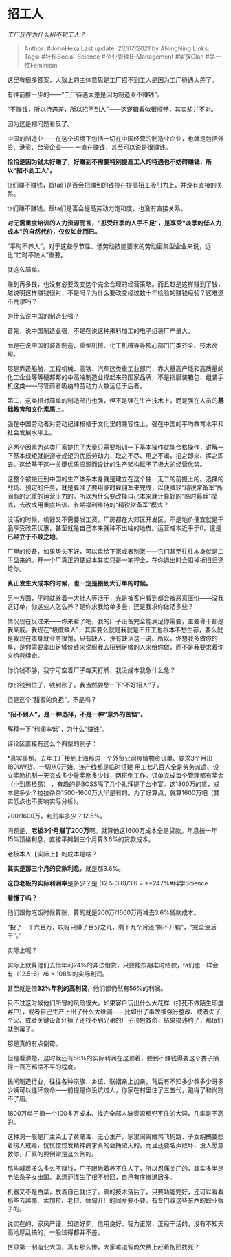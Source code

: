 # 招工人
*工厂现在为什么招不到工人？*

> Author: #JohnHexa
Last update: *23/07/2021* by ANingNing
Links:
Tags:  #社科Social-Science #企业管理B-Management #家族Clan #第一性Feminism



这里有很多答案，大致上的主体意思是工厂招不到工人是因为工厂待遇太差了。

有往前推一步的——“工厂待遇太差是因为制造业不赚钱”。

“不赚钱，所以待遇差，所以招不到人”——这逻辑看似很顺畅，其实却并不对。

因为这是把问题看反了。

中国的制造业——在这个语境下包括一切在中国经营的制造业企业，也就是包括外资、港资、台资企业—— 一直在赚钱，甚至可以说是很赚钱。

**恰恰是因为钱太好赚了，好赚到不需要特别提高工人的待遇也不妨碍赚钱，所以“招不到工人”。**

ta们赚不赚钱，跟ta们是否会把赚到的钱投在提高招工吸引力上，并没有直接的关系。

ta们赚不赚钱，跟ta们是否会提高劳动力饱和度，也没有直接关系。

**对无需重度培训的人力资源而言，“忍受旺季的人手不足”，是享受“淡季的低人力成本”的自然代价，仅仅如此而已。**

“平时不养人”，对于这些季节性、低劳动技能要求的劳动密集型企业来说，远比“忙时不缺人”重要。

就这么简单。

赚到再多钱，也没有必要改变这个完全合理的经营策略。而且越是这样赚到了钱，越说明这样赚钱很对，不是吗？为什么要改变经过数十年检验的赚钱经验？这难道不荒谬吗？

为什么说中国的制造业强？

首先，说中国制造业强，不是在说这种来料加工的电子组装厂产量大。

而是在说中国的装备制造、重型机械、化工机械等等核心部门门类齐全、技术高超。

那是靠造船舶、工程机械、高铁、汽车这类重工业部门，靠大量高产能和高质量的化工企业等等硬邦邦的中高端制造业撑起来的国家品牌，不是指服装箱包、组装手机这类——尽管前者吸纳的劳动力人数远低于后者。

第二，这类相对简单的制造部门也强，但不是强在生产技术上，而是强在人员的**基础教育和文化素质**上。

强在中国劳动者对劳动纪律根植于文化里的兼容性上，强在中国的平均教育水平和社会发展水平上。

这两个因素为这类厂家提供了大量只需要培训一下基本操作就能合格操作，讲解一下基本规矩就能遵守规矩的优质劳动力，取之不尽、用之不竭，招之即来、挥之即去。这给基于这一关键优质资源而设计的生产架构赋予了极大的经营优势。

这整个被搬迁到中国的生产体系本身就是建立在这个独一无二的前提上的。选择的战场、预定的任务，就是算准了要用临时雇佣军来完成，以便减轻“精锐常备军”所固有的沉重的运营压力的。所以为什么要改掉自己本来就计算好的“临时募兵”模式，去改成用重度培训、长期福利维持的“精锐常备军”模式？

没活的时候，机器又不需要发工资，厂房都在大郊区开发区，不是地价便宜就是干脆享受政策优惠，甚至就是自己本来就种不出啥的地皮。运营成本近乎于0，这是**已经立于不败之地**。

厂里的设备，如果势头不好，可以盘给下家或者别家——它们甚至往往本身就是二手盘来的。开一个厂真正的硬成本其实只是一笔押金，在你退出时会扣掉折旧归还给你。

**真正发生大成本的时候，也一定是接到大订单的时候。**

另一方面，平时就养着一大批人等活干，光是被客户看到都会被恶意压价——没我这订单，你这些人怎么养？是你求我给单多些，还是我求你做活多些？

情况现在反过来——你来看了吧，我的厂子设备完全能满足你需要，主要骨干都是我亲戚。我现在“极度缺人”，其实要么就是我就是不开工也根本不愁生存，要么就是我现在本身就业务很饱，只有缺人、没有缺活这一说。所以，你想我多做你的单，是你需要拿出足够价钱来说服我去招到足够的人来给你做，而不是我要求着你来给我续命。

你价钱不够，我宁可空着厂子每天打牌，我没成本我急什么急？

你价钱到位了，钱到账了，我当然要愁一下“不好招人”了。

但是这个“甜蜜的负担”，不是吗？

**“招不到人”，是一种选择，不是一种“意外的苦恼”。**

解释一下“利润率低”，为什么“赚钱”。

评论区直接有这么个典型的例子：


*真实事例、去年工厂接到上海那边一个外贸公司疫情物资订单、要求3个月出1800W货、一切从0开始、连产线都是临时搭建 用工七八百人全是劳务派遣、设立奖励机制一天完成多少量奖励多少钱，两班倒工作。订单完成每个管理都有奖金（小到质检员） ，有趣的是BOSS隔了几个礼拜提了台卡宴。这1800万的货，成本是多少？拉拉杂杂1500-1600万大半是有的。为了好算点，就算1600万吧（其实低点也不影响实际分析）。

200/1600万，利润率多少？12.5%。

问题是，**老板3个月赚了200万**啊。就算他这1600万成本全是贷款。年息按一年15%顶格利息，直接平摊到三个月算3.6%的贷款成本。

老板本人【实际上】的成本是啥？

**其实是那三个月的贷款利息**，就是那3.6%。

**这位老板的实际利润率**是多少？是 (12.5-3.6)/3.6 = **247%#科学Science

**看懂了吗？**

他们跟你吃饭时候算账，算的就是200万/1600万再减去3.6%贷款成本。

“投了一千六百万，哎呀只赚了百分之几，剩下九个月还“揭不开锅”，“完全没活干”。”

实际上呢？

实际上就算他们去借年利24%的非法借贷，只要能按期准时结款，ta们也一样会有（12.5-6）/6 = 108%的实际利润。

甚至就是借**32%年利的高利贷**，他们都仍然有56%的利润。

只不过这时候他们所冒的风险很大，如果客户玩出什么大花样（打死不做陌生印度客户），或者自己生产上出了什么大纰漏——比如出了事故被强行整改、或者失了个火、或者关键设备坏掉了还找不到兄弟的厂子顶包救命，结果搞违约了，那ta们就倒霉了。

那是真的有点倒霉。

但是看清楚，这时候还有56%的实际利润在这顶着，要到不赚钱得要这个娄子捅得一百万都摆不平的程度。

民间制造行业，往往各种宗族、乡谊、联姻亲上加亲，背后有不知多少叔多少哥多少姨可以连环救命——前提是你没坑过人，你家在村里住了三五代，跑得了和尚跑不了庙。

1800万单子捅一个100多万成本、找完全部人脉资源都兜不住的大洞，几率是不高的。

这种洞一般是厂主染上了黄赌毒、无心生产，家里闹离婚鸡飞狗跳、子女胡搞要愁着捞人戒毒，恍恍惚惚发精神病才真的会捅破天的，而且还要名声败坏，没人愿意救你，厂真的要倒常是这么倒的。

那些喊着多么多么不赚钱，厂子眼瞅着养不住人了，所以忍痛关厂的，其实多半是老油条子女出国、北漂沪漂生了根不想回，自己有序撤退居多。

机器又不是白菜，放着自己就烂了。真的技术落后了，只要功能完好，还可以看看那些去越南、孟加拉、老挝、缅甸开厂的同乡要不要。有专门收这些东西的职业贩子的。

说实在的，家风严谨，知道好歹，信用良好、智力正常、正经干活的，没有不知天高地厚乱搞的，一般过得都并不差。

世界第一制造业大国，真有那么惨，大家难道智商欠费上赶着抱团找死？



